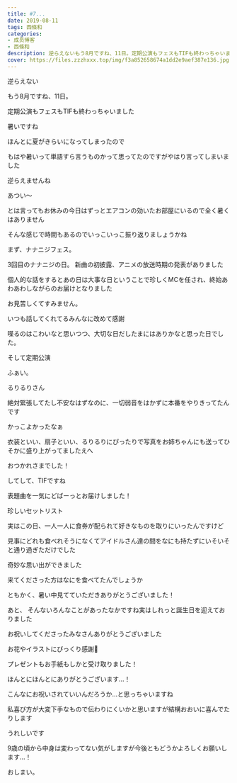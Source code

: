 ```yaml
---
title: #7...
date: 2019-08-11
tags: 西條和
categories: 
- 成员博客
- 西條和
description: 逆らえないもう8月ですね、11日。定期公演もフェスもTIFも終わっちゃいました...
cover: https://files.zzzhxxx.top/img/f3a852658674a1dd2e9aef387e136.jpg 
---
```














逆らえない






















もう8月ですね、11日。











定期公演もフェスもTIFも終わっちゃいました






















暑いですね













ほんとに夏がきらいになってしまったので


もはや暑いって単語すら言うものかって思ってたのですがやはり言ってしまいました











逆らえませんね













あつい〜


















とは言ってもお休みの今日はずっとエアコンの効いたお部屋にいるので全く暑くはありません













そんな感じで時間もあるのでいっこいっこ振り返りましょうかね












まず、ナナニジフェス。





3回目のナナニジの日。
新曲の初披露、アニメの放送時期の発表がありました







個人的な話をするとあの日は大事な日ということで珍しくMCを任され、終始あわあわしながらのお届けとなりました




お見苦しくてすみません。




いつも話してくれてるみんなに改めて感謝









喋るのはこわいなと思いつつ、大切な日だしたまにはありかなと思った日でした。












そして定期公演












ふぁい。





るりるりさん










絶対緊張してたし不安なはずなのに、一切弱音をはかずに本番をやりきってたんです






かっこよかったなぁ












衣装といい、扇子といい、るりるりにぴったりで写真をお姉ちゃんにも送ってひそかに盛り上がってましたえへ








おつかれさまでした！












してして、TIFですね





表題曲を一気にどばーっとお届けしました！

珍しいセットリスト












実はこの日、一人一人に食券が配られて好きなものを取りにいったんですけど




見事にどれも食べれそうになくてアイドルさん達の間をなにも持たずにいそいそと通り過ぎただけでした





奇妙な思い出ができました









来てくださった方はなにを食べてたんでしょうか










ともかく、暑い中見てていただきありがとうございました！













あと、
そんないろんなことがあったなかですね実はしれっと誕生日を迎えておりました











お祝いしてくださったみなさんありがとうございました



















お花やイラストにびっくり感謝💐








プレゼントもお手紙もしかと受け取りました！




ほんとにほんとにありがとうございます…！
















こんなにお祝いされていいんだろうか…と思っちゃいますね









私喜び方が大変下手なもので伝わりにくいかと思いますが結構おおいに喜んでたりします








うれしいです













9歳の頃から中身は変わってない気がしますが今後ともどうかよろしくお願いします…！



















おしまい。


